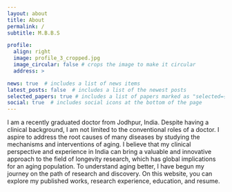 ```yaml
---
layout: about
title: About
permalink: /
subtitle: M.B.B.S

profile:
  align: right
  image: profile_3_cropped.jpg
  image_circular: false # crops the image to make it circular
  address: >

news: true  # includes a list of news items
latest_posts: false  # includes a list of the newest posts
selected_papers: true # includes a list of papers marked as "selected={true}"
social: true  # includes social icons at the bottom of the page
---
```


I am a recently graduated doctor from Jodhpur, India. Despite having a clinical background, I am not limited to the conventional roles of a doctor. I aspire to address the root causes of many diseases by studying the mechanisms and interventions of aging. I believe that my clinical perspective and experience in India can bring a valuable and innovative approach to the field of longevity research, which has global implications for an aging population. To understand aging better, I have begun my journey on the path of research and discovery. On this website, you can explore my published works, research experience, education, and resume. 

